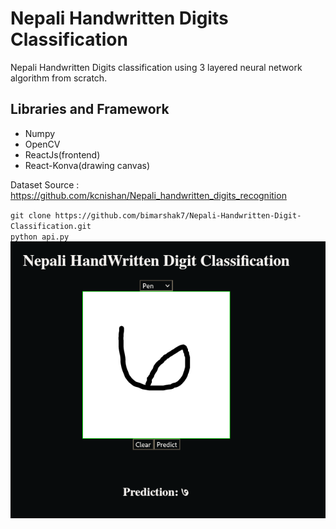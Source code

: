 # Nepali Handwritten Digits Classification

Nepali Handwritten Digits classification using 3 layered neural network algorithm from scratch.

## Libraries and Framework
- Numpy
- OpenCV
- ReactJs(frontend)
- React-Konva(drawing canvas)

Dataset Source : https://github.com/kcnishan/Nepali_handwritten_digits_recognition

`git clone https://github.com/bimarshak7/Nepali-Handwritten-Digit-Classification.git`  
`python api.py`
![Nepali Handwritten Digit CLassification](/sample.png "Sample Classification")